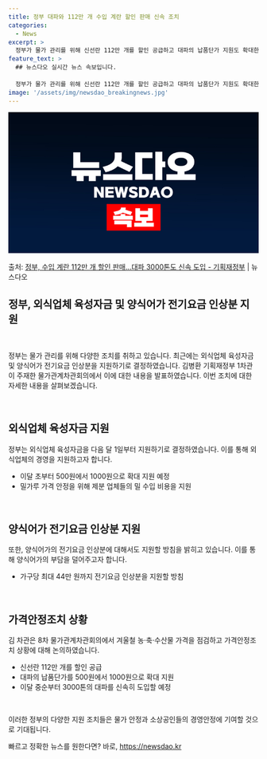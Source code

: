 ```yaml
---
title: 정부 대파와 112만 개 수입 계란 할인 판매 신속 조치
categories:
  - News
excerpt: >
  정부가 물가 관리를 위해 신선란 112만 개를 할인 공급하고 대파의 납품단가 지원도 확대한다. 정부는 12일…
feature_text: >
  ## 뉴스다오 실시간 뉴스 속보입니다.

  정부가 물가 관리를 위해 신선란 112만 개를 할인 공급하고 대파의 납품단가 지원도 확대한다. 정부는 12일…
image: '/assets/img/newsdao_breakingnews.jpg'
---
```


![뉴스다오 속보](/assets/img/newsdao_breakingnews.jpg)

<p>출처: <a href="https://newsdao.kr/2980" rel="dofollow">정부, 수입 계란 112만 개 할인  판매…대파 3000톤도 신속 도입 - 기획재정부</a> | 뉴스다오</p>

<h2 data-ke-size="size26">정부, 외식업체 육성자금 및 양식어가 전기요금 인상분 지원</h2>
<p data-ke-size="size16">&nbsp;</p>
정부는 물가 관리를 위해 다양한 조치를 취하고 있습니다. 최근에는 외식업체 육성자금 및 양식어가 전기요금 인상분을 지원하기로 결정하였습니다. 김병환 기획재정부 1차관이 주재한 물가관계차관회의에서 이에 대한 내용을 발표하였습니다. 이번 조치에 대한 자세한 내용을 살펴보겠습니다.
<p data-ke-size="size16">&nbsp;</p>

<h2 data-ke-size="size24">외식업체 육성자금 지원</h2>
<p data-ke-size="size16">정부는 외식업체 육성자금을 다음 달 1일부터 지원하기로 결정하였습니다. 이를 통해 외식업체의 경영을 지원하고자 합니다.</p>
<ul>
  <li>이달 초부터 500원에서 1000원으로 확대 지원 예정</li>
  <li>밀가루 가격 안정을 위해 제분 업체들의 밀 수입 비용을 지원</li>
</ul>
<p data-ke-size="size16">&nbsp;</p>

<h2 data-ke-size="size24">양식어가 전기요금 인상분 지원</h2>
<p data-ke-size="size16">또한, 양식어가의 전기요금 인상분에 대해서도 지원할 방침을 밝히고 있습니다. 이를 통해 양식어가의 부담을 덜어주고자 합니다.</p>
<ul>
  <li>가구당 최대 44만 원까지 전기요금 인상분을 지원할 방침</li>
</ul>
<p data-ke-size="size16">&nbsp;</p>
<h2 data-ke-size="size24">가격안정조치 상황</h2>
<p data-ke-size="size16">김 차관은 8차 물가관계차관회의에서 겨울철 농·축·수산물 가격을 점검하고 가격안정조치 상황에 대해 논의하였습니다.</p>
<ul>
  <li>신선란 112만 개를 할인 공급</li>
  <li>대파의 납품단가를 500원에서 1000원으로 확대 지원</li>
  <li>이달 중순부터 3000톤의 대파를 신속히 도입할 예정</li>
</ul>
<p data-ke-size="size16">&nbsp;</p>
이러한 정부의 다양한 지원 조치들은 물가 안정과 소상공인들의 경영안정에 기여할 것으로 기대됩니다. 

빠르고 정확한 뉴스를 원한다면? 바로, <a href="https://newsdao.kr" rel="dofollow">https://newsdao.kr</a>


    
